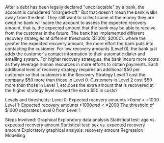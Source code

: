 After a debt has been legally declared "uncollectable" by a bank, the account is considered "charged-off." But that doesn't mean the bank walks away from the debt. They still want to collect some of the money they are owed.he bank will score the account to assess the expected recovery amount, that is, the expected amount that the bank may be able to receive from the customer in the future. The bank has implemented different recovery strategies at different thresholds ($1000, $2000).  where the greater the expected recovery amount, the more effort the bank puts into contacting the customer. For low recovery amounts (Level 0), the bank just adds the customer's contact information to their automatic dialer and emailing system. For higher recovery strategies, the bank incurs more costs as they leverage human resources in more efforts to obtain payments. Each additional level of recovery strategy requires an additional $50 per customer so that customers in the Recovery Strategy Level 1 cost the company $50 more than those in Level 0. Customers in Level 2 cost $50 more than those in Level 1, etc.does the extra amount that is recovered at the higher strategy level exceed the extra $50 in costs?

Levels and thresholds:
Level 0: Expected recovery amounts >$0 and <=$1000
Level 1: Expected recovery amounts >$1000 and <=$2000
The threshold of $1000 separates Level 0 from Level 1

Steps Involved:
   Graphical Exploratory data analysis
	 Statistical test: age vs. expected recovery amount
	 Statistical test: sex vs. expected recovery amount
	 Exploratory graphical analysis: recovery amount
	 Regression Modelling
